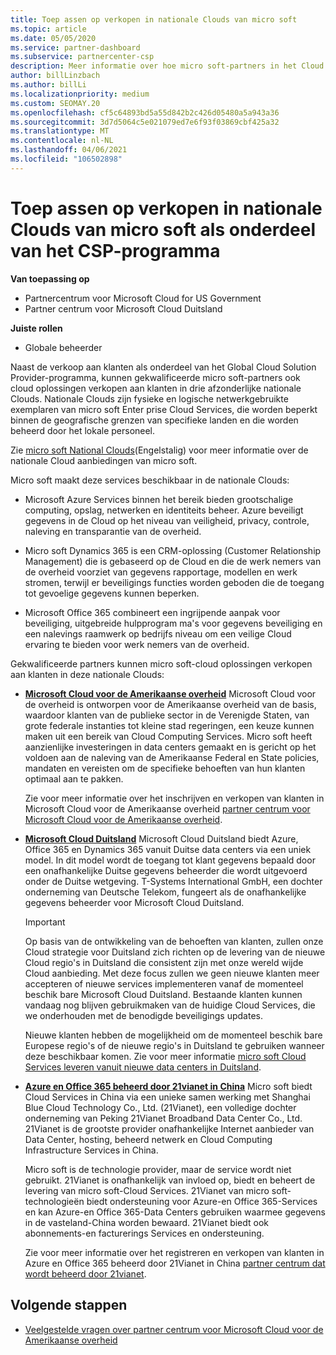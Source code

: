 ```yaml
---
title: Toep assen op verkopen in nationale Clouds van micro soft
ms.topic: article
ms.date: 05/05/2020
ms.service: partner-dashboard
ms.subservice: partnercenter-csp
description: Meer informatie over hoe micro soft-partners in het Cloud Solution Provider-programma kunnen verkopen aan klanten die zijn Inge schreven bij ondersteunde nationale Clouds.
author: billLinzbach
ms.author: billLi
ms.localizationpriority: medium
ms.custom: SEOMAY.20
ms.openlocfilehash: cf5c64893bd5a55d842b2c426d05480a5a943a36
ms.sourcegitcommit: 3d7d5064c5e021079ed7e6f93f03869cbf425a32
ms.translationtype: MT
ms.contentlocale: nl-NL
ms.lasthandoff: 04/06/2021
ms.locfileid: "106502898"
---
```

# <a name="apply-to-sell-in-microsoft-national-clouds-as-part-of-the-csp-program"></a>Toep assen op verkopen in nationale Clouds van micro soft als onderdeel van het CSP-programma

**Van toepassing op**

- Partnercentrum voor Microsoft Cloud for US Government
- Partner centrum voor Microsoft Cloud Duitsland

**Juiste rollen**

- Globale beheerder

Naast de verkoop aan klanten als onderdeel van het Global Cloud Solution Provider-programma, kunnen gekwalificeerde micro soft-partners ook cloud oplossingen verkopen aan klanten in drie afzonderlijke nationale Clouds. Nationale Clouds zijn fysieke en logische netwerkgebruikte exemplaren van micro soft Enter prise Cloud Services, die worden beperkt binnen de geografische grenzen van specifieke landen en die worden beheerd door het lokale personeel.

Zie [micro soft National Clouds](https://www.microsoft.com/trustcenter/cloudservices/nationalcloud)(Engelstalig) voor meer informatie over de nationale Cloud aanbiedingen van micro soft.

Micro soft maakt deze services beschikbaar in de nationale Clouds:

-   Microsoft Azure Services binnen het bereik bieden grootschalige computing, opslag, netwerken en identiteits beheer. Azure beveiligt gegevens in de Cloud op het niveau van veiligheid, privacy, controle, naleving en transparantie van de overheid.

-   Micro soft Dynamics 365 is een CRM-oplossing (Customer Relationship Management) die is gebaseerd op de Cloud en die de werk nemers van de overheid voorziet van gegevens rapportage, modellen en werk stromen, terwijl er beveiligings functies worden geboden die de toegang tot gevoelige gegevens kunnen beperken.

-   Microsoft Office 365 combineert een ingrijpende aanpak voor beveiliging, uitgebreide hulpprogram ma's voor gegevens beveiliging en een nalevings raamwerk op bedrijfs niveau om een veilige Cloud ervaring te bieden voor werk nemers van de overheid.

Gekwalificeerde partners kunnen micro soft-cloud oplossingen verkopen aan klanten in deze nationale Clouds:

-   [**Microsoft Cloud voor de Amerikaanse overheid**](https://www.microsoft.com/trustcenter/cloudservices/nationalcloud#Microsoft_Cloud_for_US) Microsoft Cloud voor de overheid is ontworpen voor de Amerikaanse overheid van de basis, waardoor klanten van de publieke sector in de Verenigde Staten, van grote federale instanties tot kleine stad regeringen, een keuze kunnen maken uit een bereik van Cloud Computing Services. Micro soft heeft aanzienlijke investeringen in data centers gemaakt en is gericht op het voldoen aan de naleving van de Amerikaanse Federal en State policies, mandaten en vereisten om de specifieke behoeften van hun klanten optimaal aan te pakken. 

    Zie voor meer informatie over het inschrijven en verkopen van klanten in Microsoft Cloud voor de Amerikaanse overheid [partner centrum voor Microsoft Cloud voor de Amerikaanse overheid](partner-center-for-microsoft-us-govt-cloud.md).

-   [**Microsoft Cloud Duitsland**](https://www.microsoft.com/trustcenter/cloudservices/nationalcloud#Microsoft_Cloud_Germany) Microsoft Cloud Duitsland biedt Azure, Office 365 en Dynamics 365 vanuit Duitse data centers via een uniek model. In dit model wordt de toegang tot klant gegevens bepaald door een onafhankelijke Duitse gegevens beheerder die wordt uitgevoerd onder de Duitse wetgeving. T-Systems International GmbH, een dochter onderneming van Deutsche Telekom, fungeert als de onafhankelijke gegevens beheerder voor Microsoft Cloud Duitsland.

    > [!IMPORTANT]  
    > Op basis van de ontwikkeling van de behoeften van klanten, zullen onze Cloud strategie voor Duitsland zich richten op de levering van de nieuwe Cloud regio's in Duitsland die consistent zijn met onze wereld wijde Cloud aanbieding. Met deze focus zullen we geen nieuwe klanten meer accepteren of nieuwe services implementeren vanaf de momenteel beschik bare Microsoft Cloud Duitsland. Bestaande klanten kunnen vandaag nog blijven gebruikmaken van de huidige Cloud Services, die we onderhouden met de benodigde beveiligings updates.
    >  
    > Nieuwe klanten hebben de mogelijkheid om de momenteel beschik bare Europese regio's of de nieuwe regio's in Duitsland te gebruiken wanneer deze beschikbaar komen. Zie voor meer informatie [micro soft Cloud Services leveren vanuit nieuwe data centers in Duitsland](https://news.microsoft.com/europe/2018/08/31/microsoft-to-deliver-cloud-services-from-new-datacentres-in-germany-in-2019-to-meet-evolving-customer-needs/).

    
-   [**Azure en Office 365 beheerd door 21vianet in China**](https://www.microsoft.com/trustcenter/cloudservices/nationalcloud#Microsoft_Cloud_for_China) Micro soft biedt Cloud Services in China via een unieke samen werking met Shanghai Blue Cloud Technology Co., Ltd. (21Vianet), een volledige dochter onderneming van Peking 21Vianet Broadband Data Center Co., Ltd. 21Vianet is de grootste provider onafhankelijke Internet aanbieder van Data Center, hosting, beheerd netwerk en Cloud Computing Infrastructure Services in China. 

    Micro soft is de technologie provider, maar de service wordt niet gebruikt. 21Vianet is onafhankelijk van invloed op, biedt en beheert de levering van micro soft-Cloud Services. 21Vianet van micro soft-technologieën biedt ondersteuning voor Azure-en Office 365-Services en kan Azure-en Office 365-Data Centers gebruiken waarmee gegevens in de vasteland-China worden bewaard. 21Vianet biedt ook abonnements-en facturerings Services en ondersteuning.

    Zie voor meer informatie over het registreren en verkopen van klanten in Azure en Office 365 beheerd door 21Vianet in China [partner centrum dat wordt beheerd door 21vianet](/previous-versions/windows/it-pro/windows-home-server/ff357696(v=ws.11)).

## <a name="next-steps"></a>Volgende stappen

- [Veelgestelde vragen over partner centrum voor Microsoft Cloud voor de Amerikaanse overheid](faq-for-us-govt-cloud.md)
